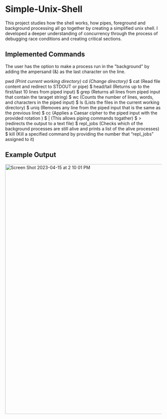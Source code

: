# Simple-Unix-Shell
This project studies how the shell works, how pipes, foreground and background processing all go together by creating a simplified unix shell. I developed a deeper understanding of concurrency through the process of debugging race conditions and creating critical sections. 

## Implemented Commands
The user has the option to make a process run in the "background" by adding the ampersand (&) as the last character on the line.

pwd _(Print current working directory)_
cd _(Change directory)_
$ cat (Read file content and redirect to STDOUT or pipe)
$ head/tail (Returns up to the first/last 10 lines from piped input)
$ grep (Returns all lines from piped input that contain the taraget string)
$ wc (Counts the number of lines, words, and characters in the piped input)
$ ls (Lists the files in the current working directory)
$ uniq (Removes any line from the piped input that is the same as the previous line)
$ cc <r> (Applies a Caesar cipher to the piped input with the provided rotation <r>)
$ | (This allows piping commands togather)
$ \> (redirects the output to a text file)
$ repl_jobs (Checks which of the background processes are still alive and prints a list of the alive processes)
$ kill (Kill a specified command by providing the number that “repl_jobs” assigned to it)


## Example Output
<img width="805" alt="Screen Shot 2023-04-15 at 2 10 01 PM" src="https://user-images.githubusercontent.com/73949957/232246228-b4178fed-af82-4f0f-836b-055b9afc805f.png">

